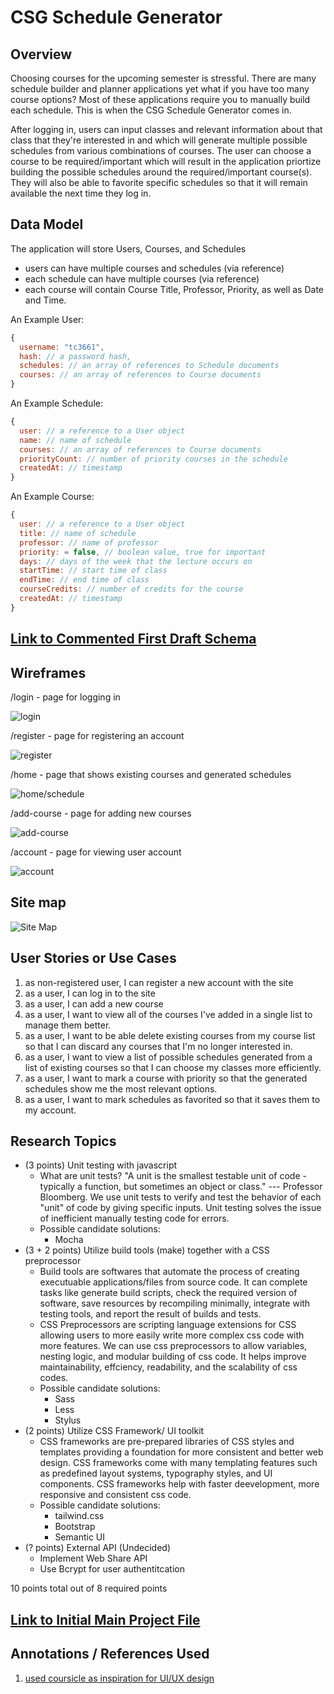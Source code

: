 # CSG Schedule Generator

## Overview

Choosing courses for the upcoming semester is stressful. There are many schedule builder and planner applications yet what if you have too many course options? Most of these applications require you to manually build each schedule. This is when the CSG Schedule Generator comes in. 

After logging in, users can input classes and relevant information about that class that they're interested in and which will generate multiple possible schedules from various combinations of courses. The user can choose a course to be required/important which will result in the application priortize building the possible schedules around the required/important course(s). They will also be able to favorite specific schedules so that it will remain available the next time they log in. 


## Data Model

The application will store Users, Courses, and Schedules

* users can have multiple courses and schedules (via reference)
* each schedule can have multiple courses (via reference)
* each course will contain Course Title, Professor, Priority, as well as Date and Time. 

An Example User:

```javascript
{
  username: "tc3661",
  hash: // a password hash,
  schedules: // an array of references to Schedule documents
  courses: // an array of references to Course documents
}
```

An Example Schedule:

```javascript
{
  user: // a reference to a User object
  name: // name of schedule
  courses: // an array of references to Course documents
  priorityCount: // number of priority courses in the schedule
  createdAt: // timestamp
}
```

An Example Course:

```javascript
{
  user: // a reference to a User object
  title: // name of schedule
  professor: // name of professor
  priority: = false, // boolean value, true for important 
  days: // days of the week that the lecture occurs on
  startTime: // start time of class
  endTime: // end time of class
  courseCredits: // number of credits for the course
  createdAt: // timestamp
}
```


## [Link to Commented First Draft Schema](db.mjs) 

## Wireframes

/login - page for logging in

![login](documentation/register.png)

/register - page for registering an account

![register](documentation/login.png)

/home - page that shows existing courses and generated schedules

![home/schedule](documentation/home.png)

/add-course - page for adding new courses

![add-course](documentation/add-course.png)

/account - page for viewing user account

![account](documentation/account.png)

## Site map

![Site Map](documentation/SitemapV1.png)
## User Stories or Use Cases

1. as non-registered user, I can register a new account with the site
2. as a user, I can log in to the site
3. as a user, I can add a new course
4. as a user, I want to view all of the courses I've added in a single list to manage them better. 
5. as a user, I want to be able delete existing courses from my course list so that I can discard any courses that I'm no longer interested in. 
6. as a user, I want to view a list of possible schedules generated from a list of existing courses so that I can choose my classes more efficiently. 
7. as a user, I want to mark a course with priority so that the generated schedules show me the most relevant options. 
8. as a user, I want to mark schedules as favorited so that it saves them to my account. 

## Research Topics

* (3 points) Unit testing with javascript
    * What are unit tests? "A unit is the smallest testable unit of code - typically a function, but sometimes an object or class." --- Professor Bloomberg. We use unit tests to verify and test the behavior of each "unit" of code by giving specific inputs. Unit testing solves the issue of inefficient manually testing code for errors. 
    * Possible candidate solutions:
        * Mocha
* (3 + 2 points) Utilize build tools (make) together with a CSS preprocessor
    * Build tools are softwares that automate the process of creating executuable applications/files from source code. It can complete tasks like generate build scripts, check the required version of software, save resources by recompiling minimally, integrate with testing tools, and report the result of builds and tests.
    * CSS Preprocessors are scripting language extensions for CSS allowing users to more easily write more complex css code with more features. We can use css preprocessors to allow variables, nesting logic, and modular building of css code. It helps improve maintainability, effciency, readability, and the scalability of css codes. 
    * Possible candidate solutions:
        * Sass
        * Less
        * Stylus
* (2 points) Utilize CSS Framework/ UI toolkit
    * CSS frameworks are pre-prepared libraries of CSS styles and templates providing a foundation for more consistent and better web design. CSS frameworks come with many templating features such as predefined layout systems, typography styles, and UI components. CSS frameworks help with faster deevelopment, more responsive and consistent css code. 
    * Possible candidate solutions:
        * tailwind.css
        * Bootstrap
        * Semantic UI
* (? points) External API (Undecided)
  * Implement Web Share API
  * Use Bcrypt for user authentitcation 

10 points total out of 8 required points


## [Link to Initial Main Project File](app.mjs) 


## Annotations / References Used


1. [used coursicle as inspiration for UI/UX design](http://passportjs.org/docs)

